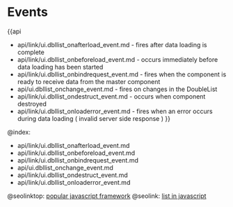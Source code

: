 Events
=======

{{api
- api/link/ui.dbllist_onafterload_event.md - fires after data loading is complete
- api/link/ui.dbllist_onbeforeload_event.md - occurs immediately before data loading has been started
- api/link/ui.dbllist_onbindrequest_event.md - fires when the component is ready to receive data from the master component
- api/ui.dbllist_onchange_event.md - fires on changes in the DoubleList
- api/link/ui.dbllist_ondestruct_event.md - occurs when component destroyed
- api/link/ui.dbllist_onloaderror_event.md - fires when an error occurs during data loading ( invalid server side response )
}}

@index:
- api/link/ui.dbllist_onafterload_event.md
- api/link/ui.dbllist_onbeforeload_event.md
- api/link/ui.dbllist_onbindrequest_event.md
- api/ui.dbllist_onchange_event.md
- api/link/ui.dbllist_ondestruct_event.md
- api/link/ui.dbllist_onloaderror_event.md




@seolinktop: [popular javascript framework](https://webix.com)
@seolink: [list in javascript](https://webix.com/widget/list/)